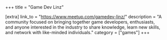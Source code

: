 +++
title = "Game Dev Linz"

[extra]
link_to = "https://www.meetup.com/gamedev-linz/"
description = "A community focused on bringing together game developers, enthusiasts, and anyone interested in the industry to share knowledge, learn new skills, and network with like-minded individuals."
category = ["games"]
+++
